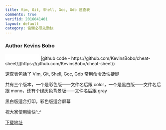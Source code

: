 ```yaml
---
title: Vim, Git, Shell, Gcc, Gdb 速查表
comments: true
verifid: 2016041401
layout: default
category: 偷懒必须先勤快
---
```


### Author Kevins Bobo

<iframe src="//ghbtns.com/github-btn.html?user=KevinsBobo&repo=cheat-sheet&type=watch&count=true" allowtransparency="true" frameborder="0" scrolling="0" width="110" height="20"></iframe>
[github code - https://github.com/KevinsBobo/cheat-sheet/](https://github.com/KevinsBobo/cheat-sheet/)


速查表包括了 Vim, Git, Shell, Gcc, Gdb 常用命令及快捷键

共有三个版本，一个是彩色版——文件名后跟 color，一个是黑白版——文件名后跟 mono，还有个绿灰色背景版——文件名后跟 gray

黑白版适合打印，彩色版适合屏幕

祝大家使用愉快^_^

[下载地址](https://github.com/KevinsBobo/cheat-sheet/)
